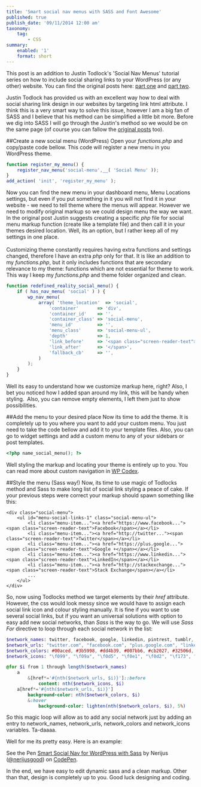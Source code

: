 ```yaml
---
title: 'Smart social nav menus with SASS and Font Awesome'
published: true
publish_date: '09/11/2014 12:00 am'
taxonomy:
    tag:
        - CSS
summary:
    enabled: '1'
    format: short
---
```


This post is an addition to Justin Todlock's 'Social Nav Menus' tutorial series on how to include social sharing links to your WordPress (or any other) website. You can find the original posts here: <a href="http://justintadlock.com/archives/2013/08/07/social-media-nav-menus" title="Justin Todlocks social nav pt1" target="_blank">part one</a> and <a href="http://justintadlock.com/archives/2013/08/14/social-nav-menus-part-2" title="Justin Todlocks social nav" target="_blank">part two</a>. </p><p>Justin Todlock has provided us with an excellent way how to deal with social sharing link design in our websites by targeting link html attribute. I think this is a very smart way to solve this issue, however I am a big fan of SASS and I believe that his method can be simplified a little bit more. Before we dig into SASS I will go through the Justin's method so we would be on the same page (of course you can fallow the <a href="http://justintadlock.com/archives/2013/08/07/social-media-nav-menus" title="Justin Tadlock: social nav menus" target="_blank">original posts</a> too).

##Create a new social menu (WordPress)
Open your <em>functions.php </em>and copy/paste code bellow. This code will register a new menu in you WordPress theme.

```javascript
function register_my_menu() {
    register_nav_menu('social-menu',__( 'Social Menu' ));
}
add_action( 'init', 'register_my_menu' );
```

Now you can find the new menu in your dashboard menu, Menu Locations settings, but even if you put something in it you will not find it in your website - we need to tell theme where the menus will appear. However we need to modify original markup so we could design menu the way we want. In the original post Justin suggests creating a specific <em>php</em> file for social menu markup function (create like a template file) and then call it in your themes desired location. Well, its an option, but I rather keep all of my settings in one place. <br /><br />Customizing theme constantly requires having extra functions and settings changed, therefore I have an extra <em>php</em> only for that. It is like an addition to my <em>functions.php</em>, but it only includes functions that are secondary relevance to my theme: functions which are not essential for theme to work. This way I keep my <em>functions.php</em> and theme folder organized and clean.

```javascript
function redefined_reality_social_menu() {
	if ( has_nav_menu( 'social' ) ) {
		wp_nav_menu(
			array( 'theme_location'  => 'social',
				'container'       => 'div',
				'container_id'    => '',
				'container_class' => 'social-menu',
				'menu_id'         => '',
				'menu_class'      => 'social-menu-ul',
				'depth'           => 1,
				'link_before'     => '<span class="screen-reader-text">',
				'link_after'      => '</span>',
				'fallback_cb'     => '',
			)
		);
	}
}
```

Well its easy to understand how we customize markup here, right? Also, I bet you noticed how I added span around my link, this will be handy when styling.  Also, you can remove empty elements, I left them just to show possibilities.

##Add the menu to your desired place</h2>
Now its time to add the theme. It is completely up to you where you want to add your custom menu. You just need to take the code bellow and add it to your template files. Also, you can go to widget settings and add a custom menu to any of your sidebars or post templates.

```php
<?php name_social_menu(); ?>
```

Well styling the markup and locating your theme is entirely up to you. You can read more about custom navigation in <a href="http://codex.wordpress.org/Navigation_Menus" title="Nav menus" target="_blank">WP Codex</a>.

##Style the menu (Sass way!)
Now, its time to use magic of Todlocks method and Sass to make long list of social link styling a peace of cake. If your previous steps were correct your markup should spawn something like this:

```markup
<div class="social-menu">
	<ul id="menu-social-links-1" class="social-menu-ul">
		<li class="menu-item..."><a href="https://www.facebook..."><span class="screen-reader-text">Facebook</span></a></li>
		<li class="menu-item..."><a href="http://twitter..."><span class="screen-reader-text">Twitter</span></a></li>
		<li class="menu-item..."><a href="https://plus.google..."><span class="screen-reader-text">Google +</span></a></li>
		<li class="menu-item..."><a href="https://www.linkedin..."><span class="screen-reader-text">LinkedIn</span></a></li>
		<li class="menu-item..."><a href="http://stackexchange..."><span class="screen-reader-text">Stack Exchange</span></a></li>
		...
	</ul>
</div>
```

So, now using Todlocks method we target elements by their <i>href</i> attribute. However, the css would look messy since we would have to assign each social link icon and colour styling manually. It is fine if you want to use several social links, but if you want an universal solutions with option to easy add new social networks, than <i>Sass</i> is the way to go. We will use <i>Sass For</i> directive to loop through each social network in the list:

```sass
$network_names: twitter, facebook, google, linkedin, pintrest, tumblr, vk, xing, dribbble, github
$network_urls: "twitter.com", "facebook.com", "plus.google.com", "linkedin", "pinterest", "tumblr", "vk.com", "www.xing-share", "dribbble.com", "github.com"
$network_colors: #00aced, #3b5998, #dd4b39, #007bb6, #cb2027, #32506d, #5e82a8, #175e60, #ea4c89, #175e60, black
$network_icons: "\f099", "\f09a", "\f0d5", "\f0e1", "\f0d2", "\f173", "\f189", "\f168", "\f17d", "\f09b"

@for $i from 1 through length($network_names)
	a
		&[href*='#{nth($network_urls, $i)}']::before
			content: nth($network_icons, $i)
	a[href*='#{nth($network_urls, $i)}']
		background-color: nth($network_colors, $i)
		&:hover
			background-color: lighten(nth($network_colors, $i), 5%)
```

So this magic loop will allow as to add any social network just by adding an entry to network_names, network_urls, network_colors and network_icons variables. Ta-daaaa. 

Well for me its pretty easy. Here is an example: 

<p data-height="307" data-theme-id="8674" data-slug-hash="hqxae" data-default-tab="result" data-user="nerijusgood" class='codepen'>See the Pen <a href='http://codepen.io/nerijusgood/pen/hqxae/'>Smart Social Nav for WordPress with Sass</a> by Nerijus (<a href='http://codepen.io/nerijusgood'>@nerijusgood</a>) on <a href='http://codepen.io'>CodePen</a>.</p>
<script async src="//codepen.io/assets/embed/ei.js"></script>

<p>In the end, we have easy to edit dynamic sass and a clean markup. Other than that, design is completely up to you. Good luck designing and coding.</p>